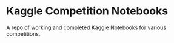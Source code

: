 # Kaggle Competition Notebooks
A repo of working and completed Kaggle Notebooks for various competitions.


